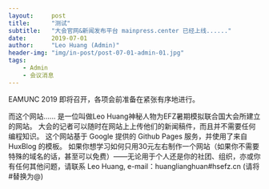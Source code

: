 ```yaml
---
layout:     post
title:      "测试"
subtitle:   "大会官网&新闻发布平台 mainpress.center 已经上线......"
date:       2019-07-01
author:     "Leo Huang (Admin)"
header-img: "img/in-post/post-07-01-admin-01.jpg"
tags:
    - Admin
    - 会议消息
---
```


EAMUNC 2019 即将召开，各项会前准备在紧张有序地进行。

而这个网站......
是一位叫做Leo Huang神秘人物为EFZ暑期模拟联合国大会所建立的网站。
大会的记者可以随时在网站上上传他们的新闻稿件，而且并不需要任何编程知识。
这个网站基于 Google 提供的 Github Pages 服务，并使用了来自 HuxBlog 的模板。
如果你想学习如何只用30元左右制作一个网站（如果你不需要特殊的域名的话，甚至可以免费）——无论用于个人还是你的社团、组织，亦或你有任何其他问题，请联系 Leo Huang, e-mail：huanglianghuan#hsefz.cn (请将#替换为@) 
